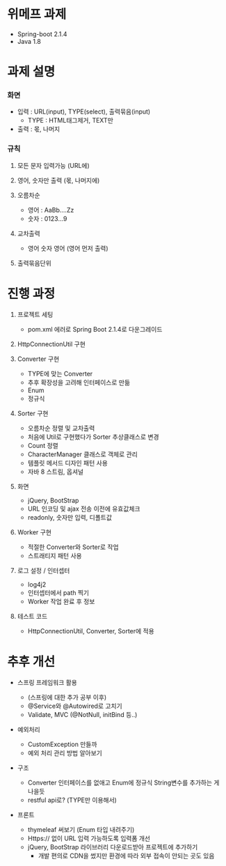 # 위메프 과제

* Spring-boot 2.1.4
* Java 1.8


# 과제 설명

### 화면

* 입력 : URL(input), TYPE(select), 출력묶음(input)
  * TYPE : HTML태그제거, TEXT만
* 출력 : 몫, 나머지


### 규칙

1. 모든 문자 입력가능 (URL에)
2. 영어, 숫자만 출력 (몫, 나머지에)
3. 오름차순
    * 영어 : AaBb....Zz
    * 숫자 : 0123...9
    
4. 교차출력
    * 영어 숫자 영어 (영어 먼저 출력)
    
5. 출력묶음단위



# 진행 과정
1. 프로젝트 세팅
    * pom.xml 에러로 Spring Boot 2.1.4로 다운그레이드
    
2. HttpConnectionUtil 구현

3. Converter 구현
    * TYPE에 맞는 Converter
    * 추후 확장성을 고려해 인터페이스로 만듦
    * Enum
    * 정규식
    
4. Sorter 구현
    * 오름차순 정렬 및 교차출력 
    * 처음에 Util로 구현했다가 Sorter 추상클래스로 변경
    * Count 정렬
    * CharacterManager 클래스로 객체로 관리
    * 템플릿 메서드 디자인 패턴 사용
    * 자바 8 스트림, 옵셔널
    
5. 화면
    * jQuery, BootStrap
    * URL 인코딩 및 ajax 전송 이전에 유효값체크
    * readonly, 숫자만 입력, 디폴트값 
 
6. Worker 구현
    * 적절한 Converter와 Sorter로 작업
    * 스트래티지 패턴 사용
  
7. 로그 설정 / 인터셉터
    * log4j2
    * 인터셉터에서 path 찍기
    * Worker 작업 완료 후 정보

8. 테스트 코드 
    * HttpConnectionUtil, Converter, Sorter에 적용
    
    
# 추후 개선
* 스프링 프레임워크 활용
	* (스프링에 대한 추가 공부 이후)
  * @Service와 @Autowired로 고치기
  * Validate, MVC (@NotNull, initBind 등..)

* 예외처리
	* CustomException 만들까
	* 예외 처리 관리 방법 알아보기

* 구조
	* Converter 인터페이스를 없애고 Enum에 정규식 String변수를 추가하는 게 나을듯
  * restful api로? (TYPE만 이용해서)

* 프론트
	* thymeleaf 써보기 (Enum 타입 내려주기)
	* Https:// 없이 URL 입력 가능하도록 입력폼 개선
  * jQuery, BootStrap 라이브러리 다운로드받아 프로젝트에 추가하기
      * 개발 편의로 CDN을 썼지만 환경에 따라 외부 접속이 안되는 곳도 있음
  
    


  



